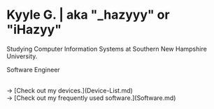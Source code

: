 # Kyyle G. | aka "_hazyyy" or "iHazyy"

Studying Computer Information Systems at Southern New Hampshire University.

Software Engineer

<br>
→ [Check out my devices.](Device-List.md) <br />
→ [Check out my frequently used software.](Software.md)
